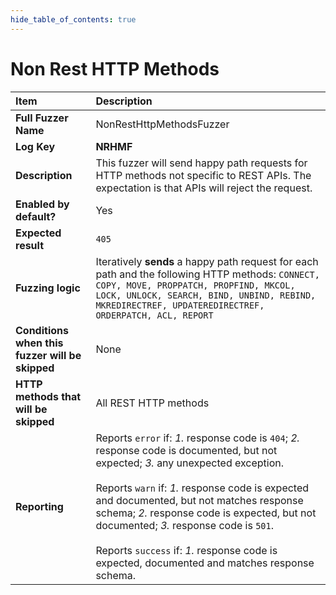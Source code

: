 ```yaml
--- 
hide_table_of_contents: true
---
```


# Non Rest HTTP Methods

| Item                                            | Description                                                                                                                                                                                                                                                                                                                                                                                                                                 |
|:------------------------------------------------|:--------------------------------------------------------------------------------------------------------------------------------------------------------------------------------------------------------------------------------------------------------------------------------------------------------------------------------------------------------------------------------------------------------------------------------------------|
| **Full Fuzzer Name**                            | NonRestHttpMethodsFuzzer                                                                                                                                                                                                                                                                                                                                                                                                                    |
| **Log Key**                                     | **NRHMF**                                                                                                                                                                                                                                                                                                                                                                                                                                   |
| **Description**                                 | This fuzzer will send happy path requests for HTTP methods not specific to REST APIs. The expectation is that APIs will reject the request.                                                                                                                                                                                                                                                                                                 |
| **Enabled by default?**                         | Yes                                                                                                                                                                                                                                                                                                                                                                                                                                         |
| **Expected result**                             | `405`                                                                                                                                                                                                                                                                                                                                                                                                                                       |
| **Fuzzing logic**                               | Iteratively **sends** a happy path request for each path and the following HTTP methods: `CONNECT, COPY, MOVE, PROPPATCH, PROPFIND, MKCOL, LOCK, UNLOCK, SEARCH, BIND, UNBIND, REBIND, MKREDIRECTREF, UPDATEREDIRECTREF, ORDERPATCH, ACL, REPORT`                                                                                                                                                                                           |
| **Conditions when this fuzzer will be skipped** | None                                                                                                                                                                                                                                                                                                                                                                                                                                        |
| **HTTP methods that will be skipped**           | All REST HTTP methods                                                                                                                                                                                                                                                                                                                                                                                                                       |
| **Reporting**                                   | Reports `error` if: *1.* response code is `404`; *2.* response code is documented, but not expected; *3.* any unexpected exception. <br/><br/> Reports `warn` if: *1.* response code is expected and documented, but not matches response schema; *2.* response code is expected, but not documented; *3.* response code is `501`. <br/><br/> Reports `success` if: *1.* response code is expected, documented and matches response schema. | 
